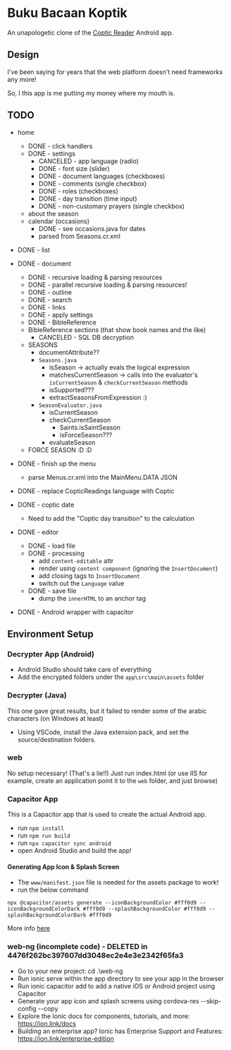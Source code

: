 # Buku Bacaan Koptik

An unapologetic clone of the [Coptic Reader](https://play.google.com/store/apps/details?id=com.app.copticreader&hl=en_US) Android app.

## Design
I've been saying for years that the web platform doesn't need frameworks any more!

So, I this app is me putting my money where my mouth is.

## TODO
- home
	- DONE - click handlers
	- DONE - settings
		- CANCELED - app language (radio)
		- DONE - font size (slider)
		- DONE - document languages (checkboxes)
		- DONE - comments (single checkbox)
		- DONE - roles (checkboxes)
		- DONE - day transition (time input)
		- DONE - non-customary prayers (single checkbox)
	- about the season
	- calendar (occasions)
		- DONE - see occasions.java for dates
		- parsed from Seasons.cr.xml

- DONE - list
- DONE - document
	- DONE - recursive loading & parsing resources
	- DONE - parallel recursive loading & parsing resources!
	- DONE - outline
	- DONE - search
	- DONE - links
	- DONE - apply settings
	- DONE - BibleReference
	- BibleReference sections (that show book names and the like)
		- CANCELED - SQL DB decryption
	- SEASONS
		- documentAttribute??
		- `Seasons.java`
			- isSeason -> actually evals the logical expression
			- matchesCurrentSeason -> calls into the evaluator's `isCurrentSeason` & `checkCurrentSeason` methods
			- isSupported???
			- extractSeasonsFromExpression :)
		- `SeasonEvaluator.java`
			- isCurrentSeason
			- checkCurrentSeason
				- Saints.isSaintSeason
				- isForceSeason???
			- evaluateSeason
	- FORCE SEASON :D :D

- DONE - finish up the menu
	- parse Menus.cr.xml into the MainMenu.DATA JSON
- DONE - replace CopticReadings language with Coptic

- DONE - coptic date
	- Need to add the "Coptic day transition" to the calculation

- DONE - editor
	- DONE - load file
	- DONE - processing
		- add `content-editable` attr
		- render using `content component` (ignoring the `InsertDocument`)
		- add closing tags to `InsertDocument`
		- switch out the `Language` value
	- DONE - save file
		- dump the `innerHTML` to an anchor tag

- DONE - Android wrapper with capacitor

## Environment Setup

### Decrypter App (Android)
- Android Studio should take care of everything
- Add the encrypted folders under the `app\src\main\assets` folder

### Decrypter (Java)
This one gave great results, but it failed to render some of the arabic characters (on Windows at least)
- Using VSCode, install the Java extension pack, and set the source/destination folders.

### web
No setup necessary! (That's a lie!!)
Just run index.html (or use IIS for example, create an application point it to the `web` folder, and just browse)

### Capacitor App
This is a Capacitor app that is used to create the actual Android app.
- run `npm install`
- run `npm run build`
- run `npx capacitor sync android`
- open Android Studio and build the app!

#### Generating App Icon & Splash Screen
- The `www/manifest.json` file is needed for the assets package to work!
- run the below command
```
npx @capacitor/assets generate --iconBackgroundColor #fff0d9 --iconBackgroundColorDark #fff0d9 --splashBackgroundColor #fff0d9 --splashBackgroundColorDark #fff0d9
```
More info [here](https://github.com/ionic-team/capacitor-assets)

### web-ng (incomplete code) - DELETED in 4476f262bc397607dd3048ec2e4e3e2342f65fa3
- Go to your new project: cd .\web-ng
- Run ionic serve within the app directory to see your app in the browser
- Run ionic capacitor add to add a native iOS or Android project using Capacitor
- Generate your app icon and splash screens using cordova-res --skip-config --copy
- Explore the Ionic docs for components, tutorials, and more: https://ion.link/docs
- Building an enterprise app? Ionic has Enterprise Support and Features: https://ion.link/enterprise-edition

